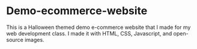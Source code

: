 # Demo-ecommerce-website
This is a Halloween themed demo e-commerce website that I made for my web development class. I made it with HTML, CSS, Javascript, and open-source images.
